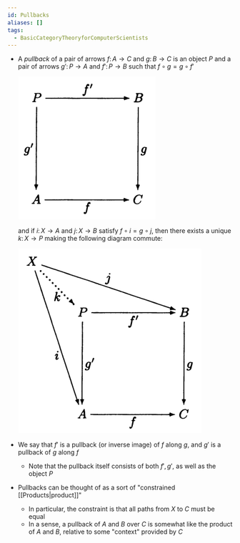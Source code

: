 ```yaml
---
id: Pullbacks
aliases: []
tags:
  - BasicCategoryTheoryforComputerScientists
---
```


- A _pullback_ of a pair of arrows $f\colon A\to C$ and $g\colon B\to C$ is an
  object $P$ and a pair of arrows $g'\colon P\to A$ and $f'\colon P\to B$ such
  that $f\circ g = g\circ f'$

  ![](./pullback1.png)

  and if $i\colon X\to A$ and $j\colon X\to B$ satisfy $f\circ i = g\circ j$,
  then there exists a unique $k\colon X\to P$ making the following diagram
  commute:

  ![](./pullback2.png)

- We say that $f'$ is a pullback (or inverse image) of $f$ along $g$, and $g'$
  is a pullback of $g$ along $f$
  - Note that the pullback itself consists of both $f', g'$, as well as the
    object $P$
- Pullbacks can be thought of as a sort of "constrained [[Products|product]]"
  - In particular, the constraint is that all paths from $X$ to $C$ must be
    equal
  - In a sense, a pullback of $A$ and $B$ over $C$ is somewhat like the product
    of $A$ and $B$, relative to some "context" provided by $C$
